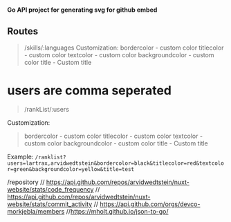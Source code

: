 #### Go API project for generating svg for github embed

## Routes
> /skills/:languages
Customization:
> bordercolor - custom color
> titlecolor - custom color
> textcolor - custom color
> backgroundcolor - custom color
> title - Custom title


# users are comma seperated
> /rankList/:users



Customization:
> bordercolor - custom color
> titlecolor - custom color
> textcolor - custom color
> backgroundcolor - custom color
> title - Custom title

Example: 
`/ranklist?users=lartrax,arvidwedtstein&bordercolor=black&titlecolor=red&textcolor=green&backgroundcolor=yellow&title=test`

/repository 
// https://api.github.com/repos/arvidwedtstein/nuxt-website/stats/code_frequency
// https://api.github.com/repos/arvidwedtstein/nuxt-website/stats/commit_activity
// https://api.github.com/orgs/devco-morkjebla/members
//https://mholt.github.io/json-to-go/